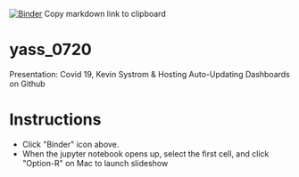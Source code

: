 [![Binder](https://mybinder.org/badge_logo.svg)](https://mybinder.org/v2/gh/sanzgiri/yass_0720/master?filepath=yass_july20.ipynb)
Copy markdown link to clipboard

# yass_0720
Presentation: Covid 19, Kevin Systrom &amp; Hosting Auto-Updating Dashboards on Github

# Instructions
* Click "Binder" icon above.
* When the jupyter notebook opens up, select the first cell, and click "Option-R" on Mac to launch slideshow
